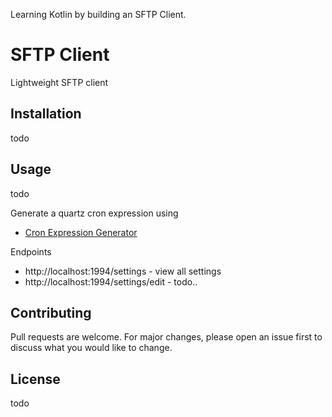 Learning Kotlin by building an SFTP Client.

# SFTP Client
Lightweight SFTP client 

## Installation
todo

## Usage
todo

Generate a quartz cron expression using
* [Cron Expression Generator](https://www.freeformatter.com/cron-expression-generator-quartz.html)

Endpoints
- http://localhost:1994/settings - view all settings
- http://localhost:1994/settings/edit - todo..

## Contributing
Pull requests are welcome. For major changes, please open an issue first to discuss what you would like to change.

## License
todo



